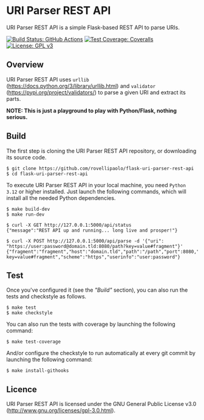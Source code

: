 URI Parser REST API
===================

URI Parser REST API is a simple Flask-based REST API to parse URIs.

[![Build Status: GitHub Actions](https://github.com/rovellipaolo/flask-uri-parser-rest-api/actions/workflows/ci.yml/badge.svg)](https://github.com/rovellipaolo/flask-uri-parser-rest-api/actions)
[![Test Coverage: Coveralls](https://coveralls.io/repos/github/rovellipaolo/flask-uri-parser-rest-api/badge.svg)](https://coveralls.io/github/rovellipaolo/flask-uri-parser-rest-api)
[![License: GPL v3](https://img.shields.io/badge/License-GPLv3-blue.svg)](https://www.gnu.org/licenses/gpl-3.0)


## Overview

URI Parser REST API uses `urllib` (https://docs.python.org/3/library/urllib.html) and `validator` (https://pypi.org/project/validators/) to parse a given URI and extract its parts.

**NOTE: This is just a playground to play with Python/Flask, nothing serious.**


## Build

The first step is cloning the URI Parser REST API repository, or downloading its source code.

```shell
$ git clone https://github.com/rovellipaolo/flask-uri-parser-rest-api
$ cd flask-uri-parser-rest-api
```

To execute URI Parser REST API in your local machine, you need `Python 3.12` or higher installed.
Just launch the following commands, which will install all the needed Python dependencies.

```shell
$ make build-dev
$ make run-dev
```
```shell
$ curl -X GET http://127.0.0.1:5000/api/status
{"message":"REST API up and running... long live and prosper!"}

$ curl -X POST http://127.0.0.1:5000/api/parse -d '{"uri": "https://user:password@domain.tld:8080/path?key=value#fragment"}'
{"fragment":"fragment","host":"domain.tld","path":"/path","port":8080,"query":"key=value","raw":"https://user:password@domain.tld:8080/path?key=value#fragment","scheme":"https","userinfo":"user:password"}
```


## Test

Once you've configured it (see the _"Build"_ section), you can also run the tests and checkstyle as follows.

```shell
$ make test
$ make checkstyle
```

You can also run the tests with coverage by launching the following command:
```shell
$ make test-coverage
```

And/or configure the checkstyle to run automatically at every git commit by launching the following command:
```shell
$ make install-githooks
```




## Licence

URI Parser REST API is licensed under the GNU General Public License v3.0 (http://www.gnu.org/licenses/gpl-3.0.html).
